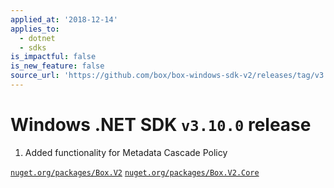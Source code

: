 ```yaml
---
applied_at: '2018-12-14'
applies_to:
  - dotnet
  - sdks
is_impactful: false
is_new_feature: false
source_url: 'https://github.com/box/box-windows-sdk-v2/releases/tag/v3.10.0'
---
```


# Windows .NET SDK `v3.10.0` release

1. Added functionality for Metadata Cascade Policy

[`nuget.org/packages/Box.V2`](https://www.nuget.org/packages/Box.V2)
[`nuget.org/packages/Box.V2.Core`](https://www.nuget.org/packages/Box.V2.Core/)